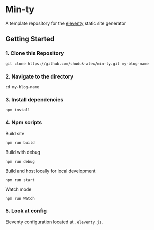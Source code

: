 # Min-ty

A template repository for the [eleventy](https://www.11ty.dev) static site generator

## Getting Started

### 1. Clone this Repository

```
git clone https://github.com/chuduk-alex/min-ty.git my-blog-name
```

### 2. Navigate to the directory

```
cd my-blog-name
```

### 3. Install dependencies

```
npm install
```

### 4. Npm scripts

Build site
```
npm run build
```

Build with debug
```
npm run debug
```

Build and host locally for local development
```
npm run start
```

Watch mode
```
npm run Watch
```

### 5. Look at config

Eleventy configuration located at `.eleventy.js`.
